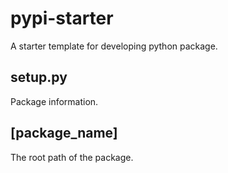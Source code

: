 # pypi-starter

A starter template for developing python package.

## setup.py

Package information.

## [package_name]

The root path of the package.